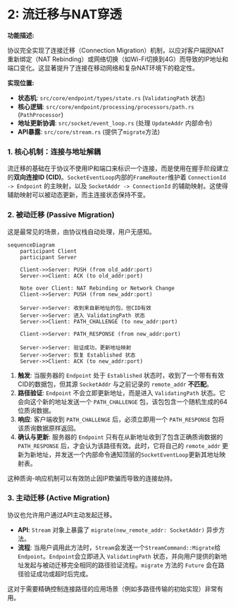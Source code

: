 # 2: 流迁移与NAT穿透

**功能描述:**

协议完全实现了连接迁移（Connection Migration）机制，以应对客户端因NAT重新绑定（NAT Rebinding）或网络切换（如Wi-Fi切换到4G）而导致的IP地址和端口变化。这显著提升了连接在移动网络和复杂NAT环境下的稳定性。

**实现位置:**

- **状态机**: `src/core/endpoint/types/state.rs` (`ValidatingPath` 状态)
- **核心逻辑**: `src/core/endpoint/processing/processors/path.rs` (`PathProcessor`)
- **地址更新协调**: `src/socket/event_loop.rs` (处理 `UpdateAddr` 内部命令)
- **API暴露**: `src/core/stream.rs` (提供了`migrate`方法)

### 1. 核心机制：连接与地址解耦

流迁移的基础在于协议不使用IP和端口来标识一个连接，而是使用在握手阶段建立的**双向连接ID (CID)**。`SocketEventLoop`内部的`FrameRouter`维护着 `ConnectionId -> Endpoint` 的主映射，以及 `SocketAddr -> ConnectionId` 的辅助映射。这使得辅助映射可以被动态更新，而主连接状态保持不变。

### 2. 被动迁移 (Passive Migration)

这是最常见的场景，由协议栈自动处理，用户无感知。

```mermaid
sequenceDiagram
    participant Client
    participant Server

    Client->>Server: PUSH (from old_addr:port)
    Server->>Client: ACK (to old_addr:port)
    
    Note over Client: NAT Rebinding or Network Change
    Client->>Server: PUSH (from new_addr:port)
    
    Server->>Server: 收到来自新地址的包，但CID有效
    Server->>Server: 进入 ValidatingPath 状态
    Server->>Client: PATH_CHALLENGE (to new_addr:port)
    
    Client->>Server: PATH_RESPONSE (from new_addr:port)
    
    Server->>Server: 验证成功，更新地址映射
    Server->>Server: 恢复 Established 状态
    Server->>Client: ACK (to new_addr:port)
```

1.  **触发**: 当服务器的 `Endpoint` 处于 `Established` 状态时，收到了一个带有有效CID的数据包，但其源 `SocketAddr` 与之前记录的 `remote_addr` **不匹配**。
2.  **路径验证**: `Endpoint` 不会立即更新地址，而是进入 `ValidatingPath` 状态。它会向这个新的地址发送一个 `PATH_CHALLENGE` 包，该包包含一个随机生成的64位质询数据。
3.  **响应**: 客户端收到 `PATH_CHALLENGE` 后，必须立即用一个 `PATH_RESPONSE` 包将该质询数据原样返回。
4.  **确认与更新**: 服务器的 `Endpoint` 只有在从新地址收到了包含正确质询数据的 `PATH_RESPONSE` 后，才会认为该路径有效。此时，它将自己的 `remote_addr` 更新为新地址，并发送一个内部命令通知顶层的`SocketEventLoop`更新其地址映射表。

这种质询-响应机制可以有效防止因IP欺骗而导致的连接劫持。

### 3. 主动迁移 (Active Migration)

协议也允许用户通过API主动发起迁移。

- **API**: `Stream` 对象上暴露了 `migrate(new_remote_addr: SocketAddr)` 异步方法。
- **流程**: 当用户调用此方法时，`Stream`会发送一个`StreamCommand::Migrate`给`Endpoint`。`Endpoint`会立即进入 `ValidatingPath` 状态，并向用户提供的新地址发起与被动迁移完全相同的路径验证流程。`migrate` 方法的 `Future` 会在路径验证成功或超时后完成。

这对于需要精确控制连接路径的应用场景（例如多路径传输的初始实现）非常有用。